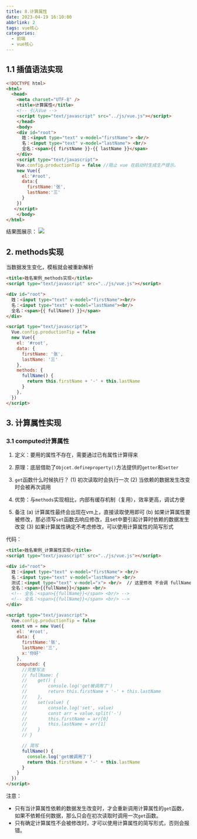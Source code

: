 ```yaml
---
title: 8.计算属性
date: 2023-04-19 16:10:00
abbrlink: 2
tags: vue核心
categories:
  - 前端
  - vue核心
---
```


## 1.1 插值语法实现

```html
<!DOCTYPE html>
<html>
  <head>
    <meta charset="UTF-8" />
    <title>计算属性</title>
    <!-- 引入Vue -->
    <script type="text/javascript" src="../js/vue.js"></script>
    </head>
    <body>
    <div id="root">
      姓：<input type="text" v-model="firstName"> <br/>
      名：<input type="text" v-model="lastName"> <br/>
      全名：<span>{{ firstName }}-{{ lastName }}</span>
    </div>
    <script type="text/javascript">
    Vue.config.productionTip = false //阻止 vue 在启动时生成生产提示。
    new Vue({
      el:'#root',
      data:{
        firstName:'张',
        lastName:'三'
      }
    })
   </script>
    </body>
</html>
```
结果图展示：
![](/img/vue/8img/1.png)

## 2. methods实现
当数据发生变化，模板就会被重新解析
```html
<title>姓名案例_methods实现</title>
<script type="text/javascript" src="../js/vue.js"></script>

<div id="root">
  姓：<input type="text" v-model="firstName"><br/>
  名：<input type="text" v-model="lastName"><br/>
  全名：<span>{{ fullName() }}</span>
</div>

<script type="text/javascript">
  Vue.config.productionTip = false
  new Vue({
    el: '#root',
    data: {
      firstName: '张',
      lastName: '三'
    },
    methods: {
      fullName() {
        return this.firstName + '-' + this.lastName
      }
    },
  })
</script>
```
## 3. 计算属性实现

### 3.1 computed计算属性
1. 定义：要用的属性不存在，需要通过已有属性计算得来
2. 原理：底层借助了`Objcet.defineproperty()`方法提供的`getter`和`setter`
3. `get`函数什么时候执行？
(1) 初次读取时会执行一次
(2) 当依赖的数据发生改变时会被再次调用

4. 优势：与`methods`实现相比，内部有缓存机制（复用），效率更高，调试方便 
5. 备注
(a) 计算属性最终会出现在vm上，直接读取使用即可
(b) 如果计算属性要被修改，那必须写`set`函数去响应修改，且set中要引起计算时依赖的数据发生改变
(3) 如果计算属性确定不考虑修改，可以使用计算属性的简写形式

代码：

```html
<title>姓名案例_计算属性实现</title>
<script type="text/javascript" src="../js/vue.js"></script>

<div id="root">
  姓：<input type="text" v-model="firstName"> <br/>
  名：<input type="text" v-model="lastName"> <br/>
  测试：<input type="text" v-model="x"> <br/>	// 这里修改 不会调 fullName的get方法
  全名：<span>{{fullName}}</span> <br/>
  <!-- 全名：<span>{{fullName}}</span> <br/> -->
  <!-- 全名：<span>{{fullName}}</span> <br/> -->
</div>

<script type="text/javascript">
  Vue.config.productionTip = false
  const vm = new Vue({
    el: '#root',
    data: {
      firstName:'张',
      lastName:'三',
      x:'你好'
    },
    computed: {
      //完整写法
      // fullName: {
      // 	get() {
      // 		console.log('get被调用了')
      // 		return this.firstName + '-' + this.lastName
      // 	},
      // 	set(value) {
      // 		console.log('set', value)
      // 		const arr = value.split('-')
      // 		this.firstName = arr[0]
      // 		this.lastName = arr[1]
      // 	}
      // }

      // 简写
      fullName() {
        console.log('get被调用了')
        return this.firstName + '-' + this.lastName
      }
    }
  })
</script>
```
注意：
+ 只有当计算属性依赖的数据发生改变时，才会重新调用计算属性的`get`函数，如果不依赖任何数据，那么只会在初次读取时调用一次`get`函数。
+ 只有确定计算属性不会被修改时，才可以使用计算属性的简写形式，否则会报错。
